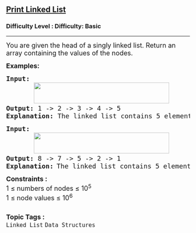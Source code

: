 <h2><a href="https://www.geeksforgeeks.org/problems/print-linked-list-elements/1?page=1&category=Linked%20List&difficulty=Basic&sortBy=submissions">Print Linked List</a></h2><h3>Difficulty Level : Difficulty: Basic</h3><hr><div class="problems_problem_content__Xm_eO"><p><span style="font-size: 18px;">You are given the head of a singly linked list. Return an array containing the values of the nodes.</span></p>
<p><strong><span style="font-size: 18px;">Examples:</span></strong></p>
<pre><span style="font-size: 18px;"><strong>Input: </strong></span>  <br>         <img style="font-family: -apple-system, BlinkMacSystemFont, 'Segoe UI', Roboto, Oxygen, Ubuntu, Cantarell, 'Open Sans', 'Helvetica Neue', sans-serif;" src="https://download-accl.zoho.in/webdownload?x-service=CLIQ&amp;event-id=a_01022003108917545443953970_1_60014173787&amp;x-cli-msg=%7B%22appaccount_id%22%3A%2260014173787%22%7D" width="371" height="57">    <br><span style="font-size: 18px;"><strong>Output: </strong>1 -&gt; 2 -&gt; 3 -&gt; 4 -&gt; 5</span>
<span style="font-size: 18px;"><strong>Explanation: </strong>The linked list contains 5 elements [1, 2, 3, 4, 5].The elements are printed in a single line.</span></pre>
<pre><strong><span style="font-size: 18px;">Input:</span> </strong><span style="font-size: 18px;"><br></span>         <img src="https://download-accl.zoho.in/webdownload?x-service=CLIQ&amp;event-id=a_01022003108917545444302100_1_60014173787&amp;x-cli-msg=%7B%22appaccount_id%22%3A%2260014173787%22%7D" width="371" height="57"><br><strong><span style="font-size: 18px;">Output: </span></strong><span style="font-size: 18px;">8 -&gt; 7 -&gt; 5 -&gt; 2 -&gt; 1</span>
<strong><span style="font-size: 18px;">Explanation:</span> </strong><span style="font-size: 18px;">The linked list contains 5 elements [8, 7, 5, 2, 1] The elements are printed in a single line.</span></pre>
<div><strong><span style="font-size: 18px;">Constraints :</span></strong></div>
<div><span style="font-size: 18px;">1 ≤ numbers of nodes ≤ 10<sup>5</sup></span></div>
<div><span style="font-size: 18px;">1 ≤ node values ≤ 10<sup>6</sup></span></div></div><br><p><span style=font-size:18px><strong>Topic Tags : </strong><br><code>Linked List</code>&nbsp;<code>Data Structures</code>&nbsp;